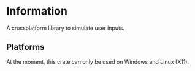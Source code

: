 # Information

A crossplatform library to simulate user inputs.


## Platforms

At the moment, this crate can only be used on Windows and Linux (X11).
